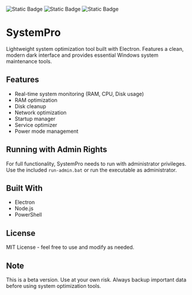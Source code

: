 ![Static Badge](https://img.shields.io/badge/SYSTEMPRO-ff6b6b?style=for-the-badge) ![Static Badge](https://img.shields.io/badge/NodeJS-yellow?style=for-the-badge) ![Static Badge](https://img.shields.io/badge/Electron-%233bb4ff?style=for-the-badge)


# SystemPro
Lightweight system optimization tool built with Electron. Features a clean, modern dark interface and provides essential Windows system maintenance tools.

## Features
- Real-time system monitoring (RAM, CPU, Disk usage)
- RAM optimization
- Disk cleanup
- Network optimization
- Startup manager
- Service optimizer
- Power mode management

## Running with Admin Rights
For full functionality, SystemPro needs to run with administrator privileges. Use the included `run-admin.bat` or run the executable as administrator.

## Built With
- Electron
- Node.js
- PowerShell

## License
MIT License - feel free to use and modify as needed.

## Note
This is a beta version. Use at your own risk. Always backup important data before using system optimization tools.
